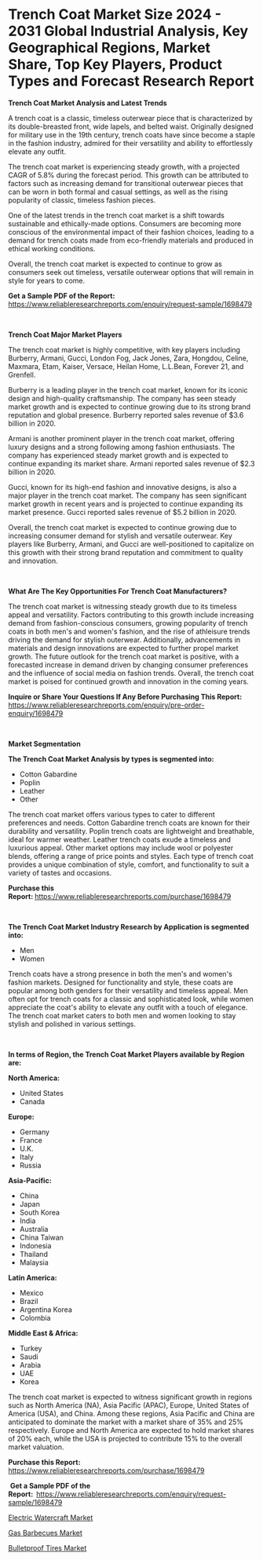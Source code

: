 <p><h1>Trench Coat Market Size 2024 - 2031 Global Industrial Analysis, Key Geographical Regions, Market Share, Top Key Players, Product Types and Forecast Research Report</h1></p><p><strong>Trench Coat Market Analysis and Latest Trends</strong></p>
<p><p>A trench coat is a classic, timeless outerwear piece that is characterized by its double-breasted front, wide lapels, and belted waist. Originally designed for military use in the 19th century, trench coats have since become a staple in the fashion industry, admired for their versatility and ability to effortlessly elevate any outfit.</p><p>The trench coat market is experiencing steady growth, with a projected CAGR of 5.8% during the forecast period. This growth can be attributed to factors such as increasing demand for transitional outerwear pieces that can be worn in both formal and casual settings, as well as the rising popularity of classic, timeless fashion pieces.</p><p>One of the latest trends in the trench coat market is a shift towards sustainable and ethically-made options. Consumers are becoming more conscious of the environmental impact of their fashion choices, leading to a demand for trench coats made from eco-friendly materials and produced in ethical working conditions.</p><p>Overall, the trench coat market is expected to continue to grow as consumers seek out timeless, versatile outerwear options that will remain in style for years to come.</p></p>
<p><strong>Get a Sample PDF of the Report:&nbsp;</strong> <a href="https://www.reliableresearchreports.com/enquiry/request-sample/1698479">https://www.reliableresearchreports.com/enquiry/request-sample/1698479</a></p>
<p>&nbsp;</p>
<p><strong>Trench Coat Major Market Players</strong></p>
<p><p>The trench coat market is highly competitive, with key players including Burberry, Armani, Gucci, London Fog, Jack Jones, Zara, Hongdou, Celine, Maxmara, Etam, Kaiser, Versace, Heilan Home, L.L.Bean, Forever 21, and Grenfell. </p><p>Burberry is a leading player in the trench coat market, known for its iconic design and high-quality craftsmanship. The company has seen steady market growth and is expected to continue growing due to its strong brand reputation and global presence. Burberry reported sales revenue of $3.6 billion in 2020.</p><p>Armani is another prominent player in the trench coat market, offering luxury designs and a strong following among fashion enthusiasts. The company has experienced steady market growth and is expected to continue expanding its market share. Armani reported sales revenue of $2.3 billion in 2020.</p><p>Gucci, known for its high-end fashion and innovative designs, is also a major player in the trench coat market. The company has seen significant market growth in recent years and is projected to continue expanding its market presence. Gucci reported sales revenue of $5.2 billion in 2020.</p><p>Overall, the trench coat market is expected to continue growing due to increasing consumer demand for stylish and versatile outerwear. Key players like Burberry, Armani, and Gucci are well-positioned to capitalize on this growth with their strong brand reputation and commitment to quality and innovation.</p></p>
<p>&nbsp;</p>
<p><strong>What Are The Key Opportunities For Trench Coat Manufacturers?</strong></p>
<p><p>The trench coat market is witnessing steady growth due to its timeless appeal and versatility. Factors contributing to this growth include increasing demand from fashion-conscious consumers, growing popularity of trench coats in both men's and women's fashion, and the rise of athleisure trends driving the demand for stylish outerwear. Additionally, advancements in materials and design innovations are expected to further propel market growth. The future outlook for the trench coat market is positive, with a forecasted increase in demand driven by changing consumer preferences and the influence of social media on fashion trends. Overall, the trench coat market is poised for continued growth and innovation in the coming years.</p></p>
<p><strong>Inquire or Share Your Questions If Any Before Purchasing This Report:</strong> <a href="https://www.reliableresearchreports.com/enquiry/pre-order-enquiry/1698479">https://www.reliableresearchreports.com/enquiry/pre-order-enquiry/1698479</a></p>
<p>&nbsp;</p>
<p><strong>Market Segmentation</strong></p>
<p><strong>The Trench Coat Market Analysis by types is segmented into:</strong></p>
<p><ul><li>Cotton Gabardine</li><li>Poplin</li><li>Leather</li><li>Other</li></ul></p>
<p><p>The trench coat market offers various types to cater to different preferences and needs. Cotton Gabardine trench coats are known for their durability and versatility. Poplin trench coats are lightweight and breathable, ideal for warmer weather. Leather trench coats exude a timeless and luxurious appeal. Other market options may include wool or polyester blends, offering a range of price points and styles. Each type of trench coat provides a unique combination of style, comfort, and functionality to suit a variety of tastes and occasions.</p></p>
<p><strong>Purchase this Report:&nbsp;</strong><a href="https://www.reliableresearchreports.com/purchase/1698479">https://www.reliableresearchreports.com/purchase/1698479</a></p>
<p>&nbsp;</p>
<p><strong>The Trench Coat Market Industry Research by Application is segmented into:</strong></p>
<p><ul><li>Men</li><li>Women</li></ul></p>
<p><p>Trench coats have a strong presence in both the men's and women's fashion markets. Designed for functionality and style, these coats are popular among both genders for their versatility and timeless appeal. Men often opt for trench coats for a classic and sophisticated look, while women appreciate the coat's ability to elevate any outfit with a touch of elegance. The trench coat market caters to both men and women looking to stay stylish and polished in various settings.</p></p>
<p>&nbsp;</p>
<p><strong>In terms of Region, the Trench Coat Market Players available by Region are:</strong></p>
<p>
    <p> <strong> North America: </strong>
        <ul>
            <li>United States</li>
            <li>Canada</li>
        </ul>
        </p> 
    <p> <strong> Europe: </strong>
        <ul>
            <li>Germany</li>
            <li>France</li>
            <li>U.K.</li>
            <li>Italy</li>
            <li>Russia</li>
        </ul>
        </p> 
    <p> <strong> Asia-Pacific: </strong>
        <ul>
            <li>China</li>
            <li>Japan</li>
            <li>South Korea</li>
            <li>India</li>
            <li>Australia</li>
            <li>China Taiwan</li>
            <li>Indonesia</li>
            <li>Thailand</li>
            <li>Malaysia</li>
        </ul>
        </p> 
    <p> <strong> Latin America: </strong>
        <ul>
            <li>Mexico</li>
            <li>Brazil</li>
            <li>Argentina Korea</li>
            <li>Colombia</li>
        </ul>
        </p> 
    <p> <strong> Middle East & Africa: </strong>
        <ul>
            <li>Turkey</li>
            <li>Saudi</li>
            <li>Arabia</li>
            <li>UAE</li>
            <li>Korea</li>
        </ul>
    </p>
    </p>
<p><p>The trench coat market is expected to witness significant growth in regions such as North America (NA), Asia Pacific (APAC), Europe, United States of America (USA), and China. Among these regions, Asia Pacific and China are anticipated to dominate the market with a market share of 35% and 25% respectively. Europe and North America are expected to hold market shares of 20% each, while the USA is projected to contribute 15% to the overall market valuation.</p></p>
<p><strong>Purchase this Report: </strong><a href="https://www.reliableresearchreports.com/purchase/1698479">https://www.reliableresearchreports.com/purchase/1698479</a></p>
<p>&nbsp;<strong>Get a Sample PDF of the Report:&nbsp;&nbsp;</strong><a href="https://www.reliableresearchreports.com/enquiry/request-sample/1698479">https://www.reliableresearchreports.com/enquiry/request-sample/1698479</a></p>
<p><strong></strong></p>
<p><p><a href="https://nifty-kite-d51.notion.site/Electric-Watercraft-Market-Size-Focuses-on-Market-Dynamics-In-Depth-Analysis-and-Future-Projections-8aed1e0714b045baa6836036546c0f1e">Electric Watercraft Market</a></p><p><a href="https://view.publitas.com/reportprime-1/gas-barbecues-market-growth-market-trends-covid-19-impact-and-forecasts-for-period-from-2024-2031/">Gas Barbecues Market</a></p><p><a href="https://five-trouble-98a.notion.site/Bulletproof-Tires-Market-Offer-Valuable-Insights-into-Market-Size-Market-Share-Market-Trends-and--09c717cd25d74a01b52e29dfc409720c">Bulletproof Tires Market</a></p></p>